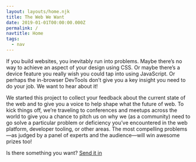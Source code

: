 ```yaml
---
layout: layouts/home.njk
title: The Web We Want
date: 2019-01-01T00:00:00.000Z
permalink: /
navtitle: Home
tags:
  - nav
---
```


If you build websites, you inevitably run into problems. Maybe there’s no way to achieve an aspect of your design using CSS. Or maybe there’s a device feature you really wish you could tap into using JavaScript. Or perhaps the in-browser DevTools don’t give you a key insight you need to do your job. We want to hear about it!

We started this project to collect your feedback about the current state of the web and to give you a voice to help shape what the future of web. To kick things off, we’re traveling to conferences and meetups across the world to give you a chance to pitch us on why we (as a community) need to go solve a particular problem or deficiency you’ve encountered in the web platform, developer tooling, or other areas. The most compelling problems—as judged by a panel of experts and the audience—will win awesome prizes too!

Is there something you want? [Send it in](#submit)

